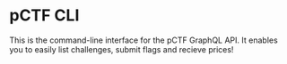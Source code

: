 # pCTF CLI

This is the command-line interface for the pCTF GraphQL API.
It enables you to easily list challenges, submit flags and recieve prices!